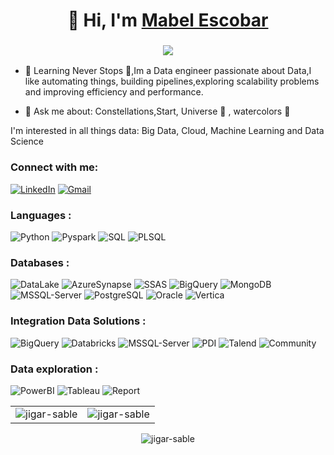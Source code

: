 <h1 align="center">👋 Hi, I'm <a href=" " target="_blank"> Mabel Escobar</a></h1>
<h3 align="center"> <img src="https://readme-typing-svg.herokuapp.com/?lines=Full+Stack+Data" /> </h3>

- 🌱 Learning Never Stops 🚀,Im a Data engineer passionate about Data,I like automating things, building pipelines,exploring scalability problems and improving efficiency and performance.

- 💬 Ask me about: Constellations,Start, Universe 🔭 , watercolors 🎨

I'm interested in all things data: Big Data, Cloud, Machine Learning and Data Science

<h3 align="left">Connect with me:</h3>
<div align="left">
  <a href="https://www.linkedin.com/in/yury-mabel-escobar-lombana/"><img alt="LinkedIn" src="https://img.shields.io/badge/linkedin-%230077B5.svg?style=flat-square&logo=linkedin&logoColor=white"/></a>
  <a href="mailto:yuryescobar@gmail.com"><img alt="Gmail" src="https://img.shields.io/badge/Gmail-D14836?style=flat-square&logo=gmail&logoColor=white"/></a>
</div>
<h3 align="left">Languages :</h3>
<div align="left">
  <img alt="Python" src="https://img.shields.io/badge/python-%2314354C.svg?style=flat-square&logo=python&logoColor=white"/>
  <img alt="Pyspark" src="https://img.shields.io/badge/pyspark-%2314354C.svg?style=flat-square&logo=py&logoColor=white"/>
  <img alt="SQL" src="https://img.shields.io/badge/SQL-%23323330.svg?style=flat-square&logo=0&logoColor=%23F7DF1E"/> 
  <img alt="PLSQL" src="https://img.shields.io/badge/PL/SQL-%23323330.svg?style=flat-square&logo=0&logoColor=white"/>
   </div>
<h3 align="left">Databases :</h3>
<div align="left">
   <img alt="DataLake" src ="https://img.shields.io/badge/Azure DataLake Storage-%2307405e.svg?style=flat-square&logo=s&logoColor=white"/>
  <img alt="AzureSynapse" src ="https://img.shields.io/badge/Azure Synapse-316192?style=flat-square&logo=pl&logoColor=white"/>
      <img alt="SSAS" src="https://img.shields.io/badge/Analysis Services -%2300f.svg?style=flat-square&logo=m&logoColor=white"/>
  <img alt="BigQuery" src ="https://img.shields.io/badge/BigQuery-316192?style=flat-square&logo=po&logoColor=white"/>
  <img alt="MongoDB" src ="https://img.shields.io/badge/MongoDB-4EA94B?style=flat-square&logo=mongodb&logoColor=white"/>
  <img alt="MSSQL-Server" src ="https://img.shields.io/badge/SQL Server-%2307405e.svg?style=flat-square&logo=sq&logoColor=white"/>
  <img alt="PostgreSQL" src ="https://img.shields.io/badge/PostgreSQL-316192?style=flat-square&logo=postgresql&logoColor=white"/>
  <img alt="Oracle" src="https://img.shields.io/badge/Oracle-%2300f.svg?style=flat-square&logo=my&logoColor=white"/>
    <img alt="Vertica" src="https://img.shields.io/badge/Vertica-%2300f.svg?style=flat-square&logo=my&logoColor=white"/>
</div>
 <h3 align="left">Integration Data Solutions :</h3>
<div align="left">
  <img alt="BigQuery" src ="https://img.shields.io/badge/Azure Data Factory-316192?style=flat-square&logo=p&logoColor=white"/>
  <img alt="Databricks" src="https://img.shields.io/badge/Databricks-%2300f.svg?style=flat-square&logo=m&logoColor=white"/>
  <img alt="MSSQL-Server" src ="https://img.shields.io/badge/SSIS-%2307405e.svg?style=flat-square&logo=sq&logoColor=white"/>
  <img alt="PDI" src ="https://img.shields.io/badge/Pentaho PDI-316192?style=flat-square&logo=po&logoColor=white"/>
  <img alt="Talend" src ="https://img.shields.io/badge/Talend-4EA94B?style=flat-square&logo=m&logoColor=white"/>
  <img alt="Community" src ="https://img.shields.io/badge/Pentaho Community-316192?style=flat-square&logo=po&logoColor=white"/>
</div>
</div>
 <h3 align="left">Data exploration :</h3>
<div align="left">
  <img alt="PowerBI" src ="https://img.shields.io/badge/PowerBI-316192?style=flat-square&logo=p&logoColor=white"/>
  <img alt="Tableau" src="https://img.shields.io/badge/Tableau-%2300f.svg?style=flat-square&logo=m&logoColor=white"/>
  <img alt="Report" src ="https://img.shields.io/badge/SQL Server Reporting-%2307405e.svg?style=flat-square&logo=s&logoColor=white"/>
</div>
<table>
  <tr>
    <td><img src="https://github-readme-stats.vercel.app/api?username=yuryescobar&show_icons=true&theme=dark&locale=en" alt="jigar-sable" /></td>
    <td><img src="https://github-readme-stats.vercel.app/api/top-langs?username=yuryescobar&show_icons=true&theme=dark&locale=en&layout=compact" alt="jigar-sable" /></td>
  </tr>
</table>

<div align="center">
<p><img align="center" src="https://github-readme-streak-stats.herokuapp.com/?user=yuryescobar&theme=dark" alt="jigar-sable" /></p>
  </div>
